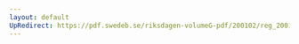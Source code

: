 ```yaml
---
layout: default
UpRedirect: https://pdf.swedeb.se/riksdagen-volumeG-pdf/200102/reg_200102/reg_200102_0624.pdf
---
```

